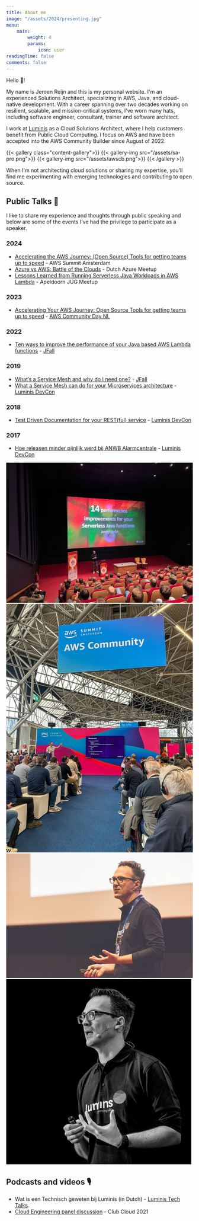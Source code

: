 ```yaml
---
title: About me
image: "/assets/2024/presenting.jpg"
menu:
    main:
        weight: 4
        params:
            icon: user
readingTime: false
comments: false
---
```


Hello 👋!

My name is Jeroen Reijn and this is my personal website. I'm an experienced Solutions Architect, specializing in AWS, Java, and cloud-native development. With a career spanning over two decades working on resilient, scalable, and mission-critical systems, I've worn many hats, including software engineer, consultant, trainer and software architect.

I work at [Luminis](https://www.luminis.eu) as a Cloud Solutions Architect, where I help customers benefit from Public Cloud Computing. I focus on AWS and have been accepted into the AWS Community Builder since August of 2022.

{{< gallery class="content-gallery">}}
 {{< gallery-img src="/assets/sa-pro.png">}}
 {{< gallery-img src="/assets/awscb.png">}}
{{< /gallery >}}

When I'm not architecting cloud solutions or sharing my expertise, you’ll find me experimenting with emerging technologies and contributing to open source.

## Public Talks 🎤

I like to share my experience and thoughts through public speaking and below are some of the events I’ve had the privilege to participate as a speaker.

### 2024

- [Accelerating the AWS Journey: (Open Source) Tools for getting teams up to speed](https://speakerdeck.com/jreijn/accelerating-the-aws-journey-open-source-tools-for-getting-teams-up-to-speed) - AWS Summit Amsterdam
- [Azure vs AWS: Battle of the Clouds](https://www.meetup.com/dutch-azure-meetup/events/300326315/) - Dutch Azure Meetup
- [Lessons Learned from Running Serverless Java Workloads in AWS Lambda](https://www.meetup.com/apeldoornjug/events/299653572/) - Apeldoorn JUG Meetup

### 2023
- [Accelerating Your AWS Journey: Open Source Tools for getting teams up to speed](https://speakerdeck.com/jreijn/accelerating-your-aws-journey-open-source-tools-for-getting-teams-up-to-speed) - [AWS Community Day NL](https://awscommunityday.nl)

### 2022
- [Ten ways to improve the performance of your Java based AWS Lambda functions](https://www.youtube.com/watch?v=2xGsmAwFs60) - [JFall](https://2022.jfall.nl/)

### 2019
- [What’s a Service Mesh and why do I need one?](https://www.slideshare.net/jreijn/whats-a-service-mesh-and-why-do-i-need-one) - [JFall](https://jfall.nl)
- [What a Service Mesh can do for your Microservices architecture](https://www.youtube.com/watch?v=-d34WQoIeVA) - [Luminis DevCon](https://devcon.luminis.eu)

### 2018
- [Test Driven Documentation for your REST(ful) service](https://www.slideshare.net/jreijn/testdriven-development-for-your-restful-service) - [Luminis DevCon](https://devcon.luminis.eu)

### 2017
- [Hoe releasen minder pijnlijk werd bij ANWB Alarmcentrale](https://www.slideshare.net/jreijn/hoe-releasen-minder-pijnlijk-werd-bij-de-anwb-alarmcentrale-79301666) - [Luminis DevCon](https://devcon.luminis.eu)

![](1667511608298.jpeg) ![](1712851994317.jpeg) ![](IMG_0663.jpeg) ![](jeroen-reijn-1.png)

## Podcasts and videos 🎙️

- Wat is een Technisch geweten bij Luminis (in Dutch) - [Luminis Tech Talks](https://open.spotify.com/show/18c2MuauRakL1do0G06FCY?si=dad910770f3b4f60).
- [Cloud Engineering panel discussion](https://www.youtube.com/watch?v=nitdepIdhq0) - Club Cloud 2021